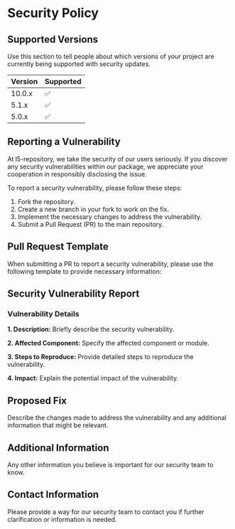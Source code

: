 # Security Policy

## Supported Versions

Use this section to tell people about which versions of your project are
currently being supported with security updates.

| Version | Supported          |
| ------- | ------------------ |
| 10.0.x   | :white_check_mark: |
| 5.1.x   | :white_check_mark: |
| 5.0.x   | :white_check_mark: |

## Reporting a Vulnerability

At l5-repository, we take the security of our users seriously. If you discover any security vulnerabilities within our package, we appreciate your cooperation in responsibly disclosing the issue.

To report a security vulnerability, please follow these steps:

1. Fork the repository.
2. Create a new branch in your fork to work on the fix.
3. Implement the necessary changes to address the vulnerability.
4. Submit a Pull Request (PR) to the main repository.

## Pull Request Template

When submitting a PR to report a security vulnerability, please use the following template to provide necessary information:

## Security Vulnerability Report

### Vulnerability Details

**1. Description:**
Briefly describe the security vulnerability.

**2. Affected Component:**
Specify the affected component or module.

**3. Steps to Reproduce:**
Provide detailed steps to reproduce the vulnerability.

**4. Impact:**
Explain the potential impact of the vulnerability.

## Proposed Fix

Describe the changes made to address the vulnerability and any additional information that might be relevant.

## Additional Information

Any other information you believe is important for our security team to know.

## Contact Information

Please provide a way for our security team to contact you if further clarification or information is needed.

